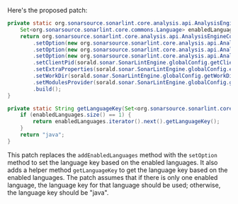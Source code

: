 Here's the proposed patch:

```java
private static org.sonarsource.sonarlint.core.analysis.api.AnalysisEngineConfiguration buildAnalysisEngineConfiguration() {
    Set<org.sonarsource.sonarlint.core.commons.Language> enabledLanguages = sorald.sonar.SonarLintEngine.globalConfig.getEnabledLanguages();
    return org.sonarsource.sonarlint.core.analysis.api.AnalysisEngineConfiguration.builder()
        .setOption(new org.sonarsource.sonarlint.core.analysis.api.AnalysisEngineConfiguration.Option("sonar.sources", "."))
        .setOption(new org.sonarsource.sonarlint.core.analysis.api.AnalysisEngineConfiguration.Option("sonar.test.exclusions", ""))
        .setOption(new org.sonarsource.sonarlint.core.analysis.api.AnalysisEngineConfiguration.Option("sonar.language", getLanguageKey(enabledLanguages)))
        .setClientPid(sorald.sonar.SonarLintEngine.globalConfig.getClientPid())
        .setExtraProperties(sorald.sonar.SonarLintEngine.globalConfig.extraProperties())
        .setWorkDir(sorald.sonar.SonarLintEngine.globalConfig.getWorkDir())
        .setModulesProvider(sorald.sonar.SonarLintEngine.globalConfig.getModulesProvider())
        .build();
}

private static String getLanguageKey(Set<org.sonarsource.sonarlint.core.commons.Language> enabledLanguages) {
    if (enabledLanguages.size() == 1) {
        return enabledLanguages.iterator().next().getLanguageKey();
    }
    return "java";
}
```

This patch replaces the `addEnabledLanguages` method with the `setOption` method to set the language key based on the enabled languages. It also adds a helper method `getLanguageKey` to get the language key based on the enabled languages. The patch assumes that if there is only one enabled language, the language key for that language should be used; otherwise, the language key should be "java".